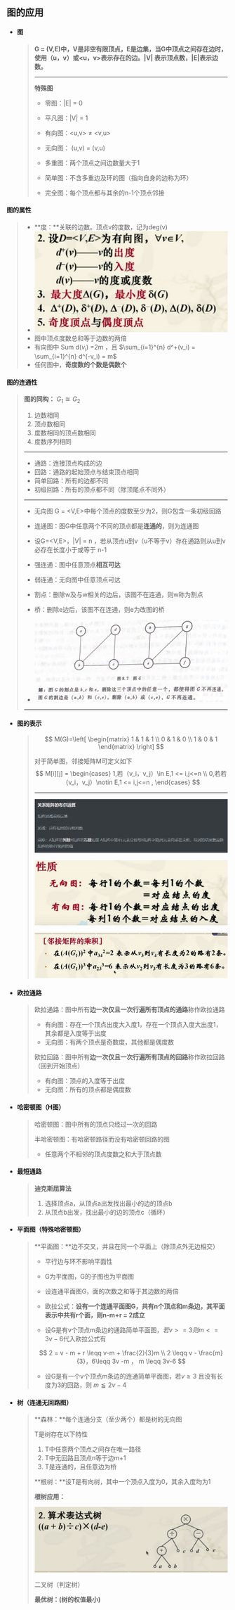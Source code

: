## 图的应用

- #### **图**

  > **G = (V,E)中，V是非空有限顶点，E是边集，当G中顶点之间存在边时，使用（u，v）或<u，v>表示存在的边。|V| 表示顶点数，|E|表示边数。**
  >
  > ---
  >
  > **特殊图**
  >
  > - 零图：|E| = 0
  >
  > - 平凡图：|V| = 1
  >
  > - 有向图：<u,v> $\neq$ <v,u> 
  >
  > - 无向图： (u,v)  = (v,u)
  > - 多重图：两个顶点之间边数量大于1
  > - 简单图：不含多重边及环的图（指向自身的边称为环）
  > - 完全图：每个顶点都与其余的n-1个顶点邻接
  >
 #### **图的属性**

> - **度：**关联的边数。顶点v的度数，记为deg(v)
> - ![image-20220401230951807](image-20220401230951807.png)  
> - 图中顶点度数总和等于边数的两倍
> - 有向图中 Sum d($v_i$) =2m ，且 $\sum_{i=1}^{n} d^+(v_i) = \sum_{i=1}^{n} d^(-v_i) = m$
> - 任何图中，**奇度数的个数是偶数个**

#### **图的连通性**

  >**图的同构：** $G_1 \approxeq G_2$
  >
  >1. 边数相同
  >2. 顶点数相同
  >3. 度数相同的顶点数相同
  >4. 度数序列相同
  >
  >---
  >
  >- 通路：连接顶点构成的边
  >- 回路：通路的起始顶点与结束顶点相同 
  >- 简单回路：所有的边都不同
  >- 初级回路：所有的顶点都不同（除顶尾点不同外）
  >
  >---
  >
  >- 无向图 G = <V,E>中每个顶点的度数至少为2，则G包含一条初级回路
  >
  >- 连通图：图G中任意两个不同的顶点都是**连通的**，则为连通图
  >- 设G=<V,E>，|V| = n ，若从顶点u到v（u不等于v）存在通路则从u到v必存在长度小于或等于 n-1
  >- 强连通：图中任意顶点**相互可达**
  >- 弱连通：无向图中任意顶点可达
  >- 割点：删除w及与w相关的边后，该图不在连通，则w称为割点
  >- 桥：删除e边后，该图不在连通，则e为改图的桥
  >
  >- ![image-20220208201829065](image-20220208201829065.png) 
  >
  >---
- #### 图的表示
  
  >
  >$$
  >M(G)=\left[
  >	\begin{matrix}
  >		1 & 1 & 1 \\
  >		0 & 1 & 0 \\
  >		1 & 0 & 1
  >	\end{matrix}
  >\right]
  >$$
  >
  >对于简单图，邻接矩阵M可定义如下
  >$$
  >M[i][j] = 
  >\begin{cases}
  >1,若（v_i，v_j）\in E,1 <= i,j<=n \\
  >0,若若（v_i，v_j）\notin E,1 <= i,j<=n ,
  >\end{cases}
  >$$
  >
  >---
  >
  >![image-20220208203830960](image-20220208203830960.png)
  >
  >
  >
  >![image-20220401234759129](image-20220401234759129.png) 
  >
  ><img src="image-20220401235026403.png" alt="image-20220401235026403" style="zoom:67%;" /> 
  
- #### **欧拉通路**

  > 欧拉通路：图中所有**边一次仅且一次行遍所有顶点的通路**称作欧拉通路
  >
  > - 有向图：存在一个顶点出度大入度1，存在一个顶点入度大出度1，其余都是入度等于出度
  > - 无向图：有两个顶点是奇数度，其他都是偶度数
  >
  > 欧拉回路：图中所有**边一次仅且一次行遍所有顶点的回路**称作欧拉回路（回到开始顶点）
  >
  > - 有向图：顶点的入度等于出度
  > - 无向图：所有的顶点都是偶度数
  
- #### **哈密顿图**（H图）
  
  >哈密顿图：图中所有的顶点只经过一次的回路
  >
  >半哈密顿图：有哈密顿路径而没有哈密顿回路的图
  >
  >- 任意两个不相邻的顶点度数之和大于顶点数
  
- #### **最短通路**
  
  > **迪克斯屈算法**
  >
  > 1. 选择顶点a，从顶点a出发找出最小的边的顶点b
  > 2. 从顶点b出发，找出最小的边的顶点c（循环）
  
- #### **平面图（特殊哈密顿图）**
  
  > **平面图：**边不交叉，并且在同一个平面上（除顶点外无边相交）
  >
  > - 平行边与环不影响平面性
  >
  > - G为平面图，G的子图也为平面图
  >
  >   
  >
  > - 设连通平面图G，面的次数之和等于其边数的两倍
  >
  > - 欧拉公式：**设有一个连通平面图G，共有n个顶点和m条边，其平面表示中共有r个面，则n-m+r = 2成立**
  >
  > - 设G是有v个顶点m条边的通路简单平面图，$若v >= 3 则 m <=3v-6$代入欧拉公式有
  >
  > $$
  >   2 = v - m + r \leqq v-m + \frac{2}{3}m \\
  >   2 \leqq v - \frac{m}{3}，6\leqq 3v -m ， m \leqq 3v-6
  > $$
  >
  >
  > - 设G是有一个v个顶点m条边的连通简单平面图，若$v \geq 3$ 且没有长度为3的回路，则 $m \leqq 2v - 4$
  >

- #### **树（连通无回路图）**
  
  > **森林：**每个连通分支（至少两个）都是树的无向图
  >
  > T是树存在以下特性
  >
  > 1. T中任意两个顶点之间存在唯一路径
  > 2. T中无回路且顶点n等于边m+1
  > 3. T是连通的，且任意边为桥
  >
  > **根树：**设T是有向树，其中一个顶点入度为0，其余入度均为1
  >
  > **根树应用：**
  >
  > <img src="image-20220402232837862.png" alt="image-20220402232837862" style="zoom:50%;" /> 
  >
  >  二叉树（判定树） 
  >
  > **最优树：(树的权值最小)** 
  >
  > 
  >
  > 
  
  
  
    










